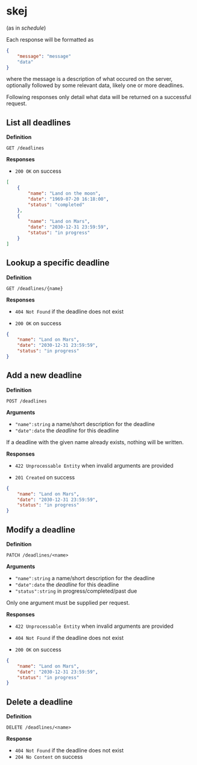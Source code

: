 # skej
(as in *schedule*)

Each response will be formatted as

```json
{
    "message": "message"
    "data"
}
```

where the message is a description of what occured on the server,
optionally followed by some relevant data, likely one or more deadlines.

Following responses only detail what data will be returned on a successful
request.

## List all deadlines

**Definition**

`GET /deadlines`

**Responses**

* `200 OK` on success

```json
[
    {
        "name": "Land on the moon",
        "date": "1969-07-20 16:18:00",
        "status": "completed"
    },
    {
        "name": "Land on Mars",
        "date": "2030-12-31 23:59:59",
        "status": "in progress"
    }
]
```

## Lookup a specific deadline

**Definition**

`GET /deadlines/{name}`

**Responses**

* `404 Not Found` if the deadline does not exist

* `200 OK` on success

```json
{
    "name": "Land on Mars",
    "date": "2030-12-31 23:59:59",
    "status": "in progress"
}
```

## Add a new deadline

**Definition**

`POST /deadlines`

**Arguments**

* `"name":string` a name/short description for the deadline
* `"date":date` the *deadline* for this deadline

If a deadline with the given name already exists, nothing will be written.

**Responses**

* `422 Unprocessable Entity` when invalid arguments are provided 

* `201 Created` on success

```json
{
    "name": "Land on Mars",
    "date": "2030-12-31 23:59:59",
    "status": "in progress"
}
```

## Modify a deadline

**Definition**

`PATCH /deadlines/<name>`

**Arguments**

* `"name":string` a name/short description for the deadline
* `"date":date` the *deadline* for this deadline
* `"status":string` in progress/completed/past due

Only one argument must be supplied per request.

**Responses**

* `422 Unprocessable Entity` when invalid arguments are provided

* `404 Not Found` if the deadline does not exist

* `200 OK` on success

```json
{
    "name": "Land on Mars",
    "date": "2030-12-31 23:59:59",
    "status": "in progress"
}
```
## Delete a deadline

**Definition**

`DELETE /deadlines/<name>`

**Response**

* `404 Not Found` if the deadline does not exist
* `204 No Content` on success

